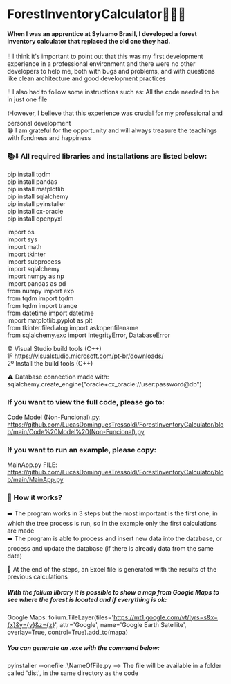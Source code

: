 # ForestInventoryCalculator🌳🌳🌳

#### When I was an apprentice at Sylvamo Brasil, I developed a forest inventory calculator that replaced the old one they had.

‼️ I think it's important to point out that this was my first development experience in a professional environment and there were no other developers to help me, both with bugs and problems, and with questions like clean architecture and good development practices

‼️ I also had to follow some instructions such as: All the code needed to be in just one file

❗However, I believe that this experience was crucial for my professional and personal development  
😁 I am grateful for the opportunity and will always treasure the teachings with fondness and happiness

### 📚⬇️ All required libraries and installations are listed below:
pip install tqdm  
pip install pandas  
pip install matplotlib  
pip install sqlalchemy  
pip install pyinstaller  
pip install cx-oracle  
pip install openpyxl  

import os  
import sys  
import math  
import tkinter  
import subprocess  
import sqlalchemy  
import numpy as np  
import pandas as pd  
from numpy import exp  
from tqdm import tqdm  
from tqdm import trange  
from datetime import datetime  
import matplotlib.pyplot as plt  
from tkinter.filedialog import askopenfilename  
from sqlalchemy.exc import IntegrityError, DatabaseError  

©️ Visual Studio build tools (C++)  
1º https://visualstudio.microsoft.com/pt-br/downloads/  
2º Install the build tools (C++)

⚠️ Database connection made with:  
sqlalchemy.create_engine("oracle+cx_oracle://user:password@db")

### If you want to view the full code, please go to:  
Code Model (Non-Funcional).py: https://github.com/LucasDominguesTressoldi/ForestInventoryCalculator/blob/main/Code%20Model%20(Non-Funcional).py
### If you want to run an example, please copy:  
MainApp.py FILE: https://github.com/LucasDominguesTressoldi/ForestInventoryCalculator/blob/main/MainApp.py

### 🤔 How it works?

➡️ The program works in 3 steps but the most important is the first one, in which the tree process is run, so in the example only the first calculations are made  
➡️ The program is able to process and insert new data into the database, or process and update the database (if there is already data from the same date)

🎯 At the end of the steps, an Excel file is generated with the results of the previous calculations

##### With the folium library it is possible to show a map from Google Maps to see where the forest is located and if everything is ok:
Google Maps: folium.TileLayer(tiles='https://mt1.google.com/vt/lyrs=s&x={x}&y={y}&z={z}', attr='Google', name='Google Earth Satellite', overlay=True, control=True).add_to(mapa)

##### You can generate an .exe with the command below:
pyinstaller --onefile .\NameOfFile.py --> The file will be available in a folder called 'dist', in the same directory as the code
